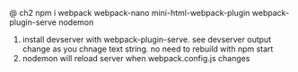 @ ch2
npm i webpack webpack-nano mini-html-webpack-plugin webpack-plugin-serve nodemon

1) install devserver with webpack-plugin-serve. see devserver output change as you chnage text string. no need to rebuild with npm start
1) nodemon will reload server when  webpack.config.js changes
